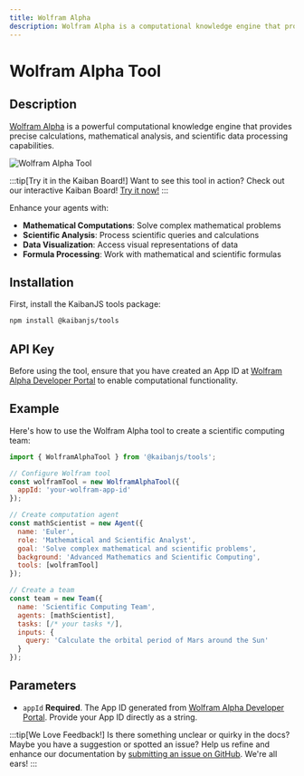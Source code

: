 ```yaml
---
title: Wolfram Alpha
description: Wolfram Alpha is a computational knowledge engine that provides precise calculations and scientific data analysis.
---
```


# Wolfram Alpha Tool

## Description

[Wolfram Alpha](https://www.wolframalpha.com/) is a powerful computational knowledge engine that provides precise calculations, mathematical analysis, and scientific data processing capabilities.

![Wolfram Alpha Tool](https://res.cloudinary.com/dnno8pxyy/image/upload/v1731857451/WolframAlpha_em3b3a.png)

:::tip[Try it in the Kaiban Board!]
Want to see this tool in action? Check out our interactive Kaiban Board! [Try it now!](https://www.kaibanjs.com/share/rthD4nzacEpGzvlkyejU)
:::

Enhance your agents with:
- **Mathematical Computations**: Solve complex mathematical problems
- **Scientific Analysis**: Process scientific queries and calculations
- **Data Visualization**: Access visual representations of data
- **Formula Processing**: Work with mathematical and scientific formulas

## Installation

First, install the KaibanJS tools package:

```bash
npm install @kaibanjs/tools
```

## API Key
Before using the tool, ensure that you have created an App ID at [Wolfram Alpha Developer Portal](https://developer.wolframalpha.com/) to enable computational functionality.

## Example

Here's how to use the Wolfram Alpha tool to create a scientific computing team:

```javascript
import { WolframAlphaTool } from '@kaibanjs/tools';

// Configure Wolfram tool
const wolframTool = new WolframAlphaTool({
  appId: 'your-wolfram-app-id'
});

// Create computation agent
const mathScientist = new Agent({
  name: 'Euler',
  role: 'Mathematical and Scientific Analyst',
  goal: 'Solve complex mathematical and scientific problems',
  background: 'Advanced Mathematics and Scientific Computing',
  tools: [wolframTool]
});

// Create a team
const team = new Team({
  name: 'Scientific Computing Team',
  agents: [mathScientist],
  tasks: [/* your tasks */],
  inputs: {
    query: 'Calculate the orbital period of Mars around the Sun'
  }
});
```

## Parameters

- `appId` **Required**. The App ID generated from [Wolfram Alpha Developer Portal](https://developer.wolframalpha.com/). Provide your App ID directly as a string.

:::tip[We Love Feedback!]
Is there something unclear or quirky in the docs? Maybe you have a suggestion or spotted an issue? Help us refine and enhance our documentation by [submitting an issue on GitHub](https://github.com/kaiban-ai/KaibanJS/issues). We're all ears!
:::